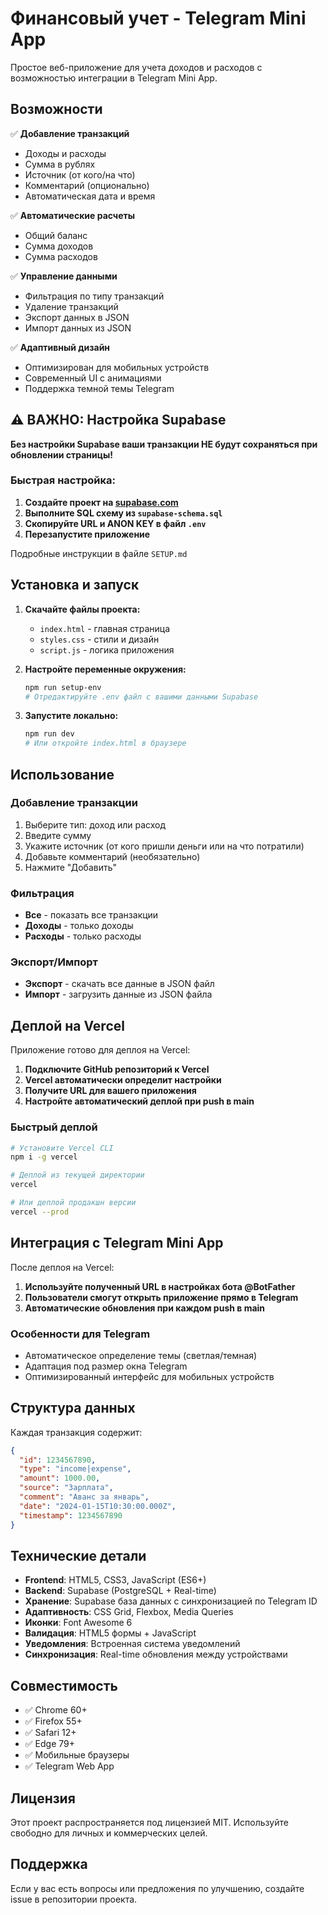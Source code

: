 # Финансовый учет - Telegram Mini App

Простое веб-приложение для учета доходов и расходов с возможностью интеграции в Telegram Mini App.

## Возможности

✅ **Добавление транзакций**
- Доходы и расходы
- Сумма в рублях
- Источник (от кого/на что)
- Комментарий (опционально)
- Автоматическая дата и время

✅ **Автоматические расчеты**
- Общий баланс
- Сумма доходов
- Сумма расходов

✅ **Управление данными**
- Фильтрация по типу транзакций
- Удаление транзакций
- Экспорт данных в JSON
- Импорт данных из JSON

✅ **Адаптивный дизайн**
- Оптимизирован для мобильных устройств
- Современный UI с анимациями
- Поддержка темной темы Telegram

## ⚠️ ВАЖНО: Настройка Supabase

**Без настройки Supabase ваши транзакции НЕ будут сохраняться при обновлении страницы!**

### Быстрая настройка:
1. **Создайте проект на [supabase.com](https://supabase.com)**
2. **Выполните SQL схему из `supabase-schema.sql`**
3. **Скопируйте URL и ANON KEY в файл `.env`**
4. **Перезапустите приложение**

Подробные инструкции в файле `SETUP.md`

## Установка и запуск

1. **Скачайте файлы проекта:**
   - `index.html` - главная страница
   - `styles.css` - стили и дизайн
   - `script.js` - логика приложения

2. **Настройте переменные окружения:**
   ```bash
   npm run setup-env
   # Отредактируйте .env файл с вашими данными Supabase
   ```

3. **Запустите локально:**
   ```bash
   npm run dev
   # Или откройте index.html в браузере
   ```

## Использование

### Добавление транзакции
1. Выберите тип: доход или расход
2. Введите сумму
3. Укажите источник (от кого пришли деньги или на что потратили)
4. Добавьте комментарий (необязательно)
5. Нажмите "Добавить"

### Фильтрация
- **Все** - показать все транзакции
- **Доходы** - только доходы
- **Расходы** - только расходы

### Экспорт/Импорт
- **Экспорт** - скачать все данные в JSON файл
- **Импорт** - загрузить данные из JSON файла

## Деплой на Vercel

Приложение готово для деплоя на Vercel:

1. **Подключите GitHub репозиторий к Vercel**
2. **Vercel автоматически определит настройки**
3. **Получите URL для вашего приложения**
4. **Настройте автоматический деплой при push в main**

### Быстрый деплой
```bash
# Установите Vercel CLI
npm i -g vercel

# Деплой из текущей директории
vercel

# Или деплой продакшн версии
vercel --prod
```

## Интеграция с Telegram Mini App

После деплоя на Vercel:

1. **Используйте полученный URL в настройках бота @BotFather**
2. **Пользователи смогут открыть приложение прямо в Telegram**
3. **Автоматические обновления при каждом push в main**

### Особенности для Telegram
- Автоматическое определение темы (светлая/темная)
- Адаптация под размер окна Telegram
- Оптимизированный интерфейс для мобильных устройств

## Структура данных

Каждая транзакция содержит:
```json
{
  "id": 1234567890,
  "type": "income|expense",
  "amount": 1000.00,
  "source": "Зарплата",
  "comment": "Аванс за январь",
  "date": "2024-01-15T10:30:00.000Z",
  "timestamp": 1234567890
}
```

## Технические детали

- **Frontend**: HTML5, CSS3, JavaScript (ES6+)
- **Backend**: Supabase (PostgreSQL + Real-time)
- **Хранение**: Supabase база данных с синхронизацией по Telegram ID
- **Адаптивность**: CSS Grid, Flexbox, Media Queries
- **Иконки**: Font Awesome 6
- **Валидация**: HTML5 формы + JavaScript
- **Уведомления**: Встроенная система уведомлений
- **Синхронизация**: Real-time обновления между устройствами

## Совместимость

- ✅ Chrome 60+
- ✅ Firefox 55+
- ✅ Safari 12+
- ✅ Edge 79+
- ✅ Мобильные браузеры
- ✅ Telegram Web App

## Лицензия

Этот проект распространяется под лицензией MIT. Используйте свободно для личных и коммерческих целей.

## Поддержка

Если у вас есть вопросы или предложения по улучшению, создайте issue в репозитории проекта. 